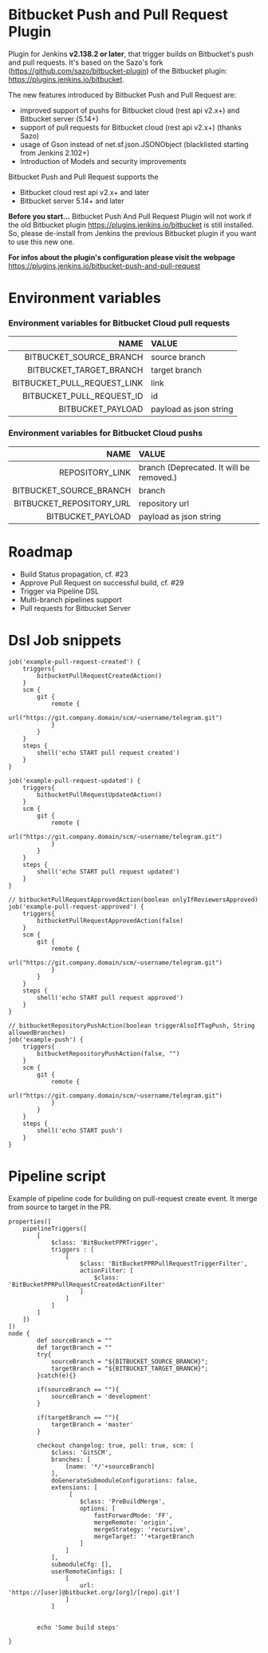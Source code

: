 # Bitbucket Push and Pull Request Plugin


Plugin for Jenkins **v2.138.2 or later**, that trigger builds on Bitbucket's push and pull requests.
It's based on the Sazo's fork (<https://github.com/sazo/bitbucket-plugin>)
of the Bitbucket plugin: <https://plugins.jenkins.io/bitbucket>.

The new features introduced by Bitbucket Push and Pull Request are:
- improved support of pushs for Bitbucket cloud (rest api v2.x+) and Bitbucket server (5.14+)
- support of pull requests for Bitbucket cloud (rest api v2.x+) (thanks Sazo)
- usage of Gson instead of net.sf.json.JSONObject (blacklisted starting from Jenkins 2.102+)
- Introduction of Models and security improvements

Bitbucket Push and Pull Request supports the
- Bitbucket cloud rest api v2.x+ and later
- Bitbucket server 5.14+ and later

**Before you start...**
Bitbucket Push And Pull Request Plugin will not work if the old Bitbucket plugin <https://plugins.jenkins.io/bitbucket> is still installed. So, please de-install from Jenkins the previous Bitbucket plugin if you want to use this new one.

**For infos about the plugin's configuration please visit the webpage** <https://plugins.jenkins.io/bitbucket-push-and-pull-request>


# Environment variables

### Environment variables for Bitbucket Cloud pull requests

| NAME                        | VALUE                  |
|----------------------------:|:-----------------------|
| BITBUCKET_SOURCE_BRANCH     | source branch          |
| BITBUCKET_TARGET_BRANCH     | target branch          |
| BITBUCKET_PULL_REQUEST_LINK | link                   |
| BITBUCKET_PULL_REQUEST_ID   | id                     |
| BITBUCKET_PAYLOAD           | payload as json string | 



### Environment variables for Bitbucket Cloud  pushs

| NAME                            | VALUE                                    |
|--------------------------------:|:-----------------------------------------|
| REPOSITORY_LINK                 | branch (Deprecated. It will be removed.) |
| BITBUCKET_SOURCE_BRANCH         | branch                                   |
| BITBUCKET_REPOSITORY_URL        | repository url                           |
| BITBUCKET_PAYLOAD               | payload as json string                   | 


# Roadmap
- Build Status propagation, cf. #23
- Approve Pull Request on successful build, cf. #29
- Trigger via Pipeline DSL
- Multi-branch pipelines support
- Pull requests for Bitbucket Server


# Dsl Job snippets
```
job('example-pull-request-created') {
  	triggers{
  		bitbucketPullRequestCreatedAction()
  	}
  	scm {
		git {
		    remote {
		        url("https://git.company.domain/scm/~username/telegram.git")
		    }
		}
	}
    steps {
        shell('echo START pull request created')
    }
}

job('example-pull-request-updated') {
  	triggers{
  		bitbucketPullRequestUpdatedAction()
  	}
  	scm {
		git {
		    remote {
		        url("https://git.company.domain/scm/~username/telegram.git")
		    }
		}
	}
    steps {
        shell('echo START pull request updated')
    }
}

// bitbucketPullRequestApprovedAction(boolean onlyIfReviewersApproved)
job('example-pull-request-approved') {
  	triggers{
  		bitbucketPullRequestApprovedAction(false)
  	}
  	scm {
		git {
		    remote {
		        url("https://git.company.domain/scm/~username/telegram.git")
		    }
		}
	}
    steps {
        shell('echo START pull request approved')
    }
}

// bitbucketRepositoryPushAction(boolean triggerAlsoIfTagPush, String allowedBranches)
job('example-push') {
  	triggers{
  		bitbucketRepositoryPushAction(false, "")
  	}
  	scm {
		git {
		    remote {
		        url("https://git.company.domain/scm/~username/telegram.git")
		    }
		}
	}
    steps {
        shell('echo START push')
    }
}
```


# Pipeline script
Example of pipeline code for building on pull-request create event. It merge from source to target in the PR.

```
properties([
    pipelineTriggers([
        [
            $class: 'BitBucketPPRTrigger',
            triggers : [
                [
                    $class: 'BitBucketPPRPullRequestTriggerFilter',
                    actionFilter: [
                        $class: 'BitBucketPPRPullRequestCreatedActionFilter'
                    ]
                ]
            ]
        ]
    ])
])
node {
        def sourceBranch = ""
        def targetBranch = ""
        try{
            sourceBranch = "${BITBUCKET_SOURCE_BRANCH}";
            targetBranch = "${BITBUCKET_TARGET_BRANCH}";
        }catch(e){}

        if(sourceBranch == ""){
            sourceBranch = 'development'
        }

        if(targetBranch == ""){
            targetBranch = 'master'
        }

        checkout changelog: true, poll: true, scm: [
            $class: 'GitSCM',
            branches: [
                [name: '*/'+sourceBranch]
            ],
            doGenerateSubmoduleConfigurations: false,
            extensions: [
                 [
                    $class: 'PreBuildMerge',
                    options: [
                        fastForwardMode: 'FF',
                        mergeRemote: 'origin',
                        mergeStrategy: 'recursive',
                        mergeTarget: ''+targetBranch
                    ]
                ]
            ],
            submoduleCfg: [],
            userRemoteConfigs: [
                [
                    url: 'https://[user]@bitbucket.org/[org]/[repo].git']
                ]
            ]


        echo 'Some build steps'

}
```

